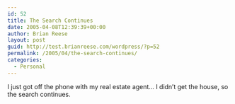 ```yaml
---
id: 52
title: The Search Continues
date: 2005-04-08T12:39:39+00:00
author: Brian Reese
layout: post
guid: http://test.brianreese.com/wordpress/?p=52
permalink: /2005/04/the-search-continues/
categories:
  - Personal
---
```

I just got off the phone with my real estate agent&#8230; I didn&#8217;t get the house, so the search continues.